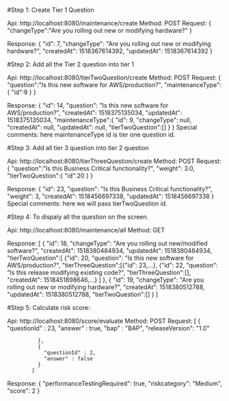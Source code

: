 #Step 1: Create Tier 1 Question

Api: http://localhost:8080/maintenance/create
Method: POST
Request: {
           "changeType":"Are you rolling out new or modifying hardware?"
         }

Response: {
          "id": 7,
          "changeType": "Are you rolling out new or modifying hardware?",
          "createdAt": 1518367614392,
          "updatedAt": 1518367614392
          }
          
          
#Step 2: Add all the Tier 2 question into tier 1

Api: http://localhost:8080/tierTwoQuestion/create
Method: POST
Request: {
           "question":"Is this new software for AWS/production?",
           "maintenanceType":{
             "id":9 
           }
         }

Response: {
          "id": 14,
          "question": "Is this new software for AWS/production?",
          "createdAt": 1518375135034,
          "updatedAt": 1518375135034,
          "maintenanceType":{
          "id": 9,
          "changeType": null,
          "createdAt": null,
          "updatedAt": null,
          "tierTwoQuestion":[]
          }
          }
 Special comments: here maintenanceType id is tier one question id.
 
 #Step 3: Add all tier 3 question into tier 2 question
 
Api: http://localhost:8080/tierThreeQuestion/create
Method: POST
Request: {
           "question":"Is this Business Critical functionality?",
           "weight": 3.0,
           "tierTwoQuestion":{
             "id":20
           }
         }

Response: {
          "id": 23,
          "question": "Is this Business Critical functionality?",
          "weight": 3,
          "createdAt": 1518456697338,
          "updatedAt": 1518456697338
          }
 Special comments: here we will pass tierTwoQuestion id.
 
 #Step 4: To dispaly all the question on the screen.
 
 Api: http://localhost:8080/maintenance/all
 Method: GET
 
 Response: [
           {
           "id": 18,
           "changeType": "Are you rolling out new/modified software?",
           "createdAt": 1518380484934,
           "updatedAt": 1518380484934,
           "tierTwoQuestion":[
           {"id": 20, "question": "Is this new software for AWS/production?", "tierThreeQuestion":[{"id": 23,…},
           {"id": 22, "question": "Is this release modifying existing code?", "tierThreeQuestion":[], "createdAt": 1518451898646,…}
           ]
           },
           {
           "id": 19,
           "changeType": "Are you rolling out new or modifying hardware?",
           "createdAt": 1518380512788,
           "updatedAt": 1518380512788,
           "tierTwoQuestion":[]
           }
           ]
           
   #Step 5: Calculate risk score:
   
   Api: http://localhost:8080/score/evaluate
   Method: POST
   Request: [
              {
                "questionId" : 23,
                "answer" : true,
                "bap" : "BAP",
                "releaseVersion": "1.0"
                
              },
              {
                "questionId" : 2,
                "answer" : false
              }
            ]
   
   Response: {
             "performanceTestingRequired": true,
             "riskcategory": "Medium",
             "score": 2
             }
